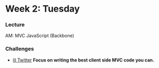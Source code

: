 # Week 2: Tuesday

### Lecture

AM: MVC JavaScript (Backbone)

### Challenges

- [lil Twitter](../../../../lil-twitter-challenge) **Focus on writing the best client side MVC code you can.**
